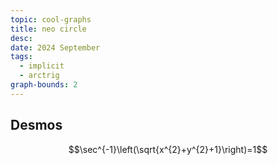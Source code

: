 ```yaml
---
topic: cool-graphs
title: neo circle
desc: 
date: 2024 September
tags:
  - implicit
  - arctrig
graph-bounds: 2
---
```



## Desmos
```math
\sec^{-1}\left(\sqrt{x^{2}+y^{2}+1}\right)=1
```
